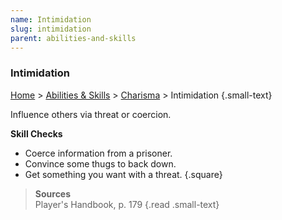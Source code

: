 ```yaml
---
name: Intimidation
slug: intimidation
parent: abilities-and-skills
---
```

### Intimidation
[Home](dm-operations-center) > [Abilities & Skills](abilities-and-skills) > [Charisma](charisma) > Intimidation {.small-text}

Influence others via threat or coercion.

**Skill Checks**<br/>
- Coerce information from a prisoner.
- Convince some thugs to back down.
- Get something you want with a threat.
{.square}

> **Sources** <br/>
> Player's Handbook, p. 179
{.read .small-text}

